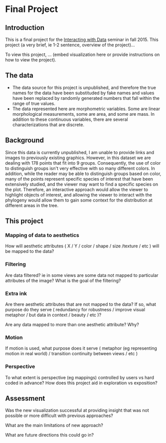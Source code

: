 # Final Project

## Introduction

This is a final project for the [Interacting with Data](https://github.com/Brown-BIOL2430-S04-Fall2015/syllabus) seminar in fall 2015. This project (a very brief, ie 1-2 sentence, overview of the project)...

To view this project, ... (embed visualization here or provide instructions on how to view the project).

## The data

- The data source for this project is unpublished, and therefore the true names for the data have been substituded by fake names and values have been replaced by randomly generated numbers that fall within the range of true values. 
- The data represented here are morphometric variables. Some are linear morphological measurements, some are area, and some are mass. In addition to these continuous variables, there are several characterizations that are discrete.

## Background

Since this data is currently unpublished, I am unable to provide links and images to previously existing graphics. However, in this dataset we are dealing with 178 points that fit into 9 groups. Consequently, the use of color to distinguish groups isn't very effective with so many different colors. In addition, while the reader may be able to distinguish groups based on color, many of the points represent specific species of interest that have been extensively studied, and the viewer may want to find a specific species on the plot. Therefore, an interactive approach would allow the viewer to highlight objects of interest, and allowing the viewer to interact with the phylogeny would allow them to gain some context for the distribution at different areas in the tree. 

## This project

### Mapping of data to aesthetics

How will aesthetic attributes ( X / Y / color / shape / size /texture / etc ) will be mapped to the data?

### Filtering

Are data filtered? ie in some views are some data not mapped to particular attributes of the image? What is the goal of the filtering?

### Extra ink

Are there aesthetic attributes that are not mapped to the data? If so, what purpose do they serve ( redundancy for robustness / improve visual metaphor / but data in context / beauty / etc )?

Are any data mapped to more than one aesthetic attribute? Why?

### Motion

If motion is used, what purpose does it serve ( metaphor (eg representing motion in real world) / transition continuity between views / etc )

### Perspective

To what extent is perspective (eg mappings) controlled by users vs hard coded in advance? How does this project aid in exploration vs exposition?

## Assessment

Was the new visualization successful at providing insight that was not possible or more difficult with previous approaches?

What are the main limitations of new approach?

What are future directions this could go in?


